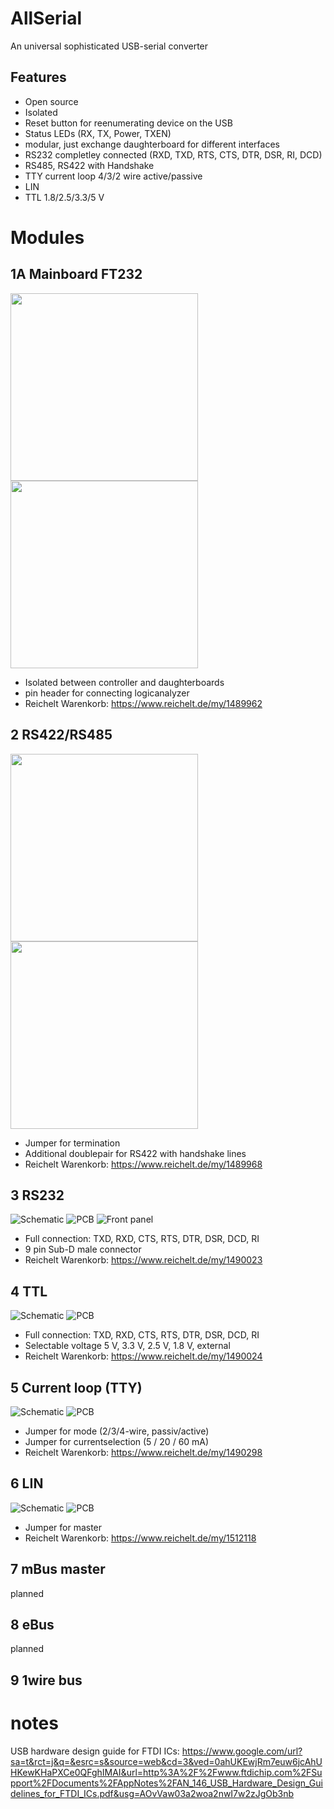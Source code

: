 # AllSerial
An universal sophisticated USB-serial converter

## Features
- Open source
- Isolated
- Reset button for reenumerating device on the USB
- Status LEDs (RX, TX, Power, TXEN)
- modular, just exchange daughterboard for different interfaces
- RS232 completley connected (RXD, TXD, RTS, CTS, DTR, DSR, RI, DCD)
- RS485, RS422 with Handshake
- TTY current loop 4/3/2 wire active/passive
- LIN
- TTL 1.8/2.5/3.3/5 V

# Modules
## 1A Mainboard FT232
<img src="1A_MAIN_FTDI/1A_MAIN_SCHEM.png" height="300"><img src="1A_MAIN_FTDI/1A_MAIN_BOARD.png" height="300">

* Isolated between controller and daughterboards
* pin header for connecting logicanalyzer
* Reichelt Warenkorb: https://www.reichelt.de/my/1489962

## 2 RS422/RS485
<img src="2_RS485_RS422/2_RS485_RS422_SCHEM.png" height="300"><img src="2_RS485_RS422/2_RS485_RS422_BOARD.png" height="300">
* Jumper for termination
* Additional doublepair for RS422 with handshake lines
* Reichelt Warenkorb: https://www.reichelt.de/my/1489968

## 3 RS232
![Schematic](./3_RS232/3_RS232_SCHEM.png)
![PCB](./3_RS232/3_RS232_BOARD.png)
![Front panel](./3_RS232/FRONT.svg)
* Full connection: TXD, RXD, CTS, RTS, DTR, DSR, DCD, RI
* 9 pin Sub-D male connector
* Reichelt Warenkorb: https://www.reichelt.de/my/1490023

## 4 TTL
![Schematic](./4_TTL/4_TTL_SCHEM.png)
![PCB](./4_TTL/4_TTL_BOARD.png)
* Full connection: TXD, RXD, CTS, RTS, DTR, DSR, DCD, RI
* Selectable voltage 5 V, 3.3 V, 2.5 V, 1.8 V, external
* Reichelt Warenkorb: https://www.reichelt.de/my/1490024

## 5 Current loop (TTY)
![![Schematic](./4_TTL/4_TTL_SCHEM.png)](./5_TTY/5_TTY_SCHEM.png)
![PCB](./5_TTY/5_TTY_BOARD.png)
* Jumper for mode (2/3/4-wire, passiv/active)
* Jumper for currentselection (5 / 20 / 60 mA)
* Reichelt Warenkorb: https://www.reichelt.de/my/1490298

## 6 LIN
![![Schematic](./4_TTL/4_TTL_SCHEM.png)](./6_LIN/6_LIN_SCHEM.png)
![PCB](./6_LIN/6_lin_board.png)
* Jumper for master
* Reichelt Warenkorb: https://www.reichelt.de/my/1512118

## 7 mBus master
planned

## 8 eBus
planned

## 9 1wire bus

# notes
USB hardware design guide for FTDI ICs: https://www.google.com/url?sa=t&rct=j&q=&esrc=s&source=web&cd=3&ved=0ahUKEwjRm7euw6jcAhUHKewKHaPXCe0QFghIMAI&url=http%3A%2F%2Fwww.ftdichip.com%2FSupport%2FDocuments%2FAppNotes%2FAN_146_USB_Hardware_Design_Guidelines_for_FTDI_ICs.pdf&usg=AOvVaw03a2woa2nwI7w2zJgOb3nb